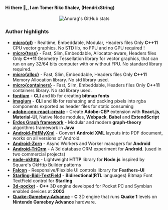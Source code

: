 #### Hi there 👋,, I am **Tomer Riko Shalev**, (**HendrixString**)
<!--
**HendrixString/HendrixString** is a ✨ _special_ ✨ repository because its `README.md` (this file) appears on your GitHub profile.

Here are some ideas to get you started:

- 🔭 I’m currently working on ...
- 🌱 I’m currently learning ...
- 👯 I’m looking to collaborate on ...
- 🤔 I’m looking for help with ...
- 💬 Ask me about ...
- 📫 How to reach me: ...
- 😄 Pronouns: ...
- ⚡ Fun fact: ...
-->

<div align="center">
  
![Anurag's GitHub stats](https://github-readme-stats.vercel.app/api?username=HendrixString&count_private=true&show_icons=true&theme=synthwave)

</div>

### Author highlights
- **[micro{gl}](https://github.com/micro-gl/micro-gl)** - Realtime, Embeddable, Modular, Headers files Only **C++11** CPU vector graphics. No STD lib, no FPU and no GPU required !
- **[micro{tess}](https://github.com/micro-gl/micro-tess)** - Fast, Slim, Embeddable, Allocator-aware, Headers files Only **C++11** Geometry Tessellation library for vector graphics, that can run on any 32/64 bits computer with or without FPU. No standard library required.
- **[micro{alloc}](https://github.com/micro-gl/micro-alloc)** - Fast, Slim, Embeddable, Headers files Only **C++11** Memory Allocation library. No std library used.
- **[micro{containers}](https://github.com/micro-gl/micro-containers)** - Fast, Slim, Embeddable, Headers files Only **C++11** containers library. No std library used.
- **[fontium](https://github.com/micro-gl/fontium)** - **CLI** and lib for creating **bitmap fonts**
- **[imagium](https://github.com/micro-gl/imagium)** - **CLI** and lib for reshaping and packing pixels into rgba components exported as header files for static consuming
- **[adobe-cep-react-create](https://github.com/HendrixString/adobe-cep-react-create)** - Create **Adobe-CEP** extension with **React.js**, **Material-UI**, Native Node modules, **Webpack**, **Babel** and **ExtendScript**
- **[Erdos Graph framework](https://github.com/Erdos-Graph-Framework/Erdos)** - Modular and modern **graph-theory** algorithms framework in **Java**
- **[Android-PdfMyXml](https://github.com/HendrixString/Android-PdfMyXml)** - Convert **Android** **XML** layouts into PDF document, works on all versions of Android.
- **[Android-Zorn](https://github.com/HendrixString/Android-Zorn)** - Async Workers and Worker managers for **Android**
- **[Android-TriOrm](https://github.com/HendrixString/Android-TriOrm)** - A 3d database ORM experiment for **Android**. (used in two commercial projects)
- **[node-okhttp](https://github.com/HendrixString/node-okhttp)** - Lightweight **HTTP** library for **Node.js** inspired by Square's OkHttp Builder patterns
- **[Falcon](https://github.com/HendrixString/Falcon)** - Responsive/Flexible UI controls library for **Feathers-UI**
- **[Starling-Bidi-TextField](https://github.com/HendrixString/Starling-Bidi-TextField)** - **Bidirectional**(**RTL** languages) Bitmap Font TextField control for **Starling**
- **[3d-pocket](https://github.com/HendrixString/3d-pocket)** - **C++** 3D engine developed for Pocket PC and Symbian enabled devices at **2003**
- **[Quake-Gameboy-Advance](https://github.com/HendrixString/Quake-Gameboy-Advance)** - **C** 3D engine that runs **Quake 1** levels on **Nintendo Gameboy Advance** hardware.

<div align="left">
</div>
